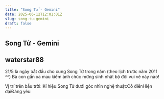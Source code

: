 ```yaml
---
title: "Song Tử - Gemini"
date: 2025-06-12T12:01:01Z
slug: song-tu-gemini
draft: false
---
```


## Song Tử - Gemini

## waterstar88

21/5 là ngày bắt đầu cho cung Song Tử trong năm (theo lịch trước năm 2011 ^^)
Bà con gần xa mau kiếm ảnh chúc mừng sinh nhật bộ đôi vui vẻ này nào!
 
Vị trí trên bầu trời:
Kí hiệu:Song Tử dưới góc nhìn nghệ thuật:Cổ điểnHiện đạiĐáng yêu